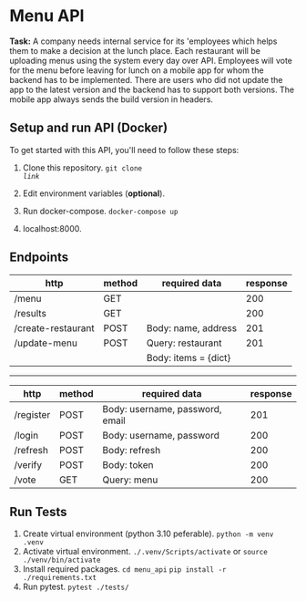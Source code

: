 # Menu API
**Task:** A company needs internal service for its 'employees which helps them to make a decision at the lunch place. Each restaurant will be uploading menus using the system every day over API. Employees will vote for the menu before leaving for lunch on a mobile app for whom the backend has to be implemented. There are users who did not update the app to the latest version and the backend has to support both versions. The mobile app always sends the build version in headers.

## Setup and run API (Docker)
To get started with this API, you'll need to follow these steps:

1.  Clone this repository. 
	<code>git clone *link*</code>

2.  Edit environment variables (**optional**).
3.  Run docker-compose.
	<code>docker-compose up</code>
5.  localhost:8000.


## Endpoints

|http               | method | required data      | response|
| ------------------| -------| -------------------|---------|
|/menu              | GET    |                    |200      |
|/results           | GET    |                    |200      |
|/create-restaurant | POST   | Body: name, address|201      |
|/update-menu       | POST   | Query: restaurant  |201      |
|                   |        |Body: items = {dict}|         |
----

|http               | method | required data                  | response|
| ------------------| -------| -------------------------------|---------|
|/register          | POST   | Body: username, password, email|201      |
|/login             | POST   | Body: username, password       |200      |
|/refresh           | POST   | Body: refresh                  |200      |
|/verify            | POST   | Body: token                    |200      |
|/vote              | GET    | Query: menu                    |200      |


## Run Tests
1. Create virtual environment (python 3.10 peferable).
`python -m venv .venv`
2.  Activate virtual environment.
`./.venv/Scripts/activate`
or
`source ./venv/bin/activate`
3. Install required packages.
`cd menu_api`
`pip install -r ./requirements.txt`
4. Run pytest.
`pytest ./tests/`